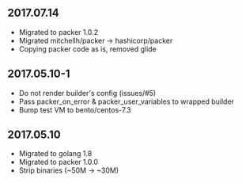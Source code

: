 ## 2017.07.14

* Migrated to packer 1.0.2
* Migrated mitchellh/packer -> hashicorp/packer
* Copying packer code as is, removed glide

## 2017.05.10-1

* Do not render builder's config (issues/#5)
* Pass packer_on_error & packer_user_variables to wrapped builder
* Bump test VM to bento/centos-7.3

## 2017.05.10

* Migrated to golang 1.8
* Migrated to packer 1.0.0
* Strip binaries (~50M -> ~30M)
